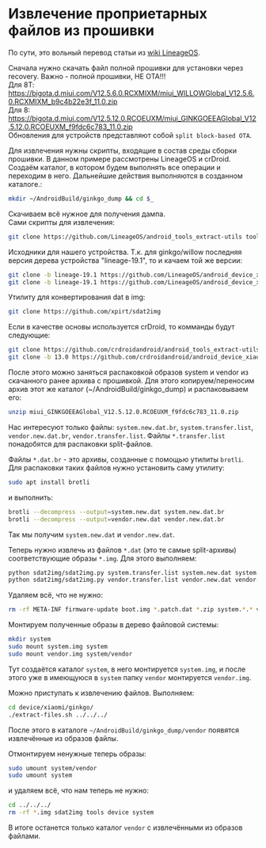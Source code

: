 # Извлечение проприетарных файлов из прошивки

По сути, это вольный перевод статьи из [wiki LineageOS](https://wiki.lineageos.org/extracting_blobs_from_zips).


Сначала нужно скачать файл полной прошивки для установки через recovery. Важно - полной прошивки, НЕ ОТА!!!<br>
Для 8T: https://bigota.d.miui.com/V12.5.6.0.RCXMIXM/miui_WILLOWGlobal_V12.5.6.0.RCXMIXM_b9c4b22e3f_11.0.zip<br>
Для 8: https://bigota.d.miui.com/V12.5.12.0.RCOEUXM/miui_GINKGOEEAGlobal_V12.5.12.0.RCOEUXM_f9fdc6c783_11.0.zip<br>
Обновления для устройств представляют собой `split block-based OTA`.

Для извлечения нужны скрипты, входящие в состав среды сборки прошивки. В данном примере рассмотрены LineageOS и crDroid.<br>
Создаём каталог, в котором будем выполнять все операции и переходим в него. Дальнейшие действия выполняются в созданном каталоге.:
```sh
mkdir ~/AndroidBuild/ginkgo_dump && cd $_
```
Скачиваем всё нужное для получения дампа.<br>
Сами скрипты для извлечения:
```sh
git clone https://github.com/LineageOS/android_tools_extract-utils tools/extract-utils
```
Исходники для нашего устройства. Т.к. для ginkgo/willow последняя версия дерева устройства "lineage-19.1", то и качаем той же версии: 
```sh
git clone -b lineage-19.1 https://github.com/LineageOS/android_device_xiaomi_ginkgo.git device/xiaomi/ginkgo
git clone -b lineage-19.1 https://github.com/LineageOS/android_device_xiaomi_sm6125-common.git device/xiaomi/sm6125-common
```
Утилиту для конвертирования dat в img:
```sh
git clone https://github.com/xpirt/sdat2img
```

Если в качестве основы используется crDroid, то комманды будут следующие:
```sh
git clone https://github.com/crdroidandroid/android_tools_extract-utils.git tools/extract-utils
git clone -b 13.0 https://github.com/crdroidandroid/android_device_xiaomi_ginkgo.git device/xiaomi/ginkgo
```
После этого можно заняться распаковкой образов system и vendor из скачанного ранее архива с прошивкой.
Для этого копируем/переносим архив этот же каталог (~/AndroidBuild/ginkgo_dump) и распаковываем его:
```sh
unzip miui_GINKGOEEAGlobal_V12.5.12.0.RCOEUXM_f9fdc6c783_11.0.zip
```
Нас интересуют только файлы: `system.new.dat.br`, `system.transfer.list`, `vendor.new.dat.br`, `vendor.transfer.list`.
Файлы `*.transfer.list` понадобятся для распаковки split-файлов.

Файлы `*.dat.br` - это архивы, созданные с помощью утилиты `brotli`. Для распаковки таких файлов нужно установить саму утилиту:
```sh
sudo apt install brotli
```
и выполнить:
```sh
brotli --decompress --output=system.new.dat system.new.dat.br
brotli --decompress --output=vendor.new.dat vendor.new.dat.br
```
Так мы получим `system.new.dat` и `vendor.new.dat`.

Теперь нужно извлечь из файлов `*.dat` (это те самые split-архивы) соответствующие образы `*.img`.
Для этого выполняем:
```sh
python sdat2img/sdat2img.py system.transfer.list system.new.dat system.img
python sdat2img/sdat2img.py vendor.transfer.list vendor.new.dat vendor.img
```
Удаляем всё, что не нужно:
```sh
rm -rf META-INF firmware-update boot.img *.patch.dat *.zip system.*.* vendor.*.*
```
Монтируем полученные образы в дерево файловой системы:
```sh
mkdir system
sudo mount system.img system
sudo mount vendor.img system/vendor
```
Тут создаётся каталог `system`, в него монтируется `system.img`, и после этого уже в имеющуюся в `system` папку `vendor` монтируется `vendor.img`.

Можно приступать к извлечению файлов. 
Выполняем:
```sh
cd device/xiaomi/ginkgo/
./extract-files.sh ../../../
```
После этого в каталоге `~/AndroidBuild/ginkgo_dump/vendor` появятся извлечённые из образов файлы.

Отмонтируем ненужные теперь образы:
```sh
sudo umount system/vendor
sudo umount system
```
и удаляем всё, что нам теперь не нужно:
```sh
cd ../../../
rm -rf *.img sdat2img tools device system
```
В итоге останется только каталог `vendor` с извлечёнными из образов файлами.




